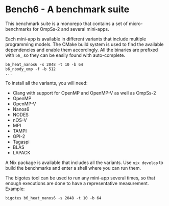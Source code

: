 # Bench6 - A benchmark suite

This benchmark suite is a monorepo that contains a set of micro-benchmarks
for OmpSs-2 and several mini-apps.

Each mini-app is available in different variants that include multiple
programming models. The CMake build system is used to find the available
dependencies and enable them accordingly. All the binaries are prefixed with
`b6_` so they can be easily found with auto-complete.

    b6_heat_nanos6 -s 2048 -t 10 -b 64
    b6_nbody_omp -f -b 512
    ...

To install all the variants, you will need:

- Clang with support for OpenMP and OpenMP-V as well as OmpSs-2
- OpenMP
- OpenMP-V
- Nanos6
- NODES
- nOS-V
- MPI
- TAMPI
- GPI-2
- Tagaspi
- BLAS
- LAPACK

A Nix package is available that includes all the variants. Use `nix develop` to
build the benchmarks and enter a shell where you can run them.

The bigotes tool can be used to run any mini-app several times, so that enough
executions are done to have a representative measurement. Example:

    bigotes b6_heat_nanos6 -s 2048 -t 10 -b 64
